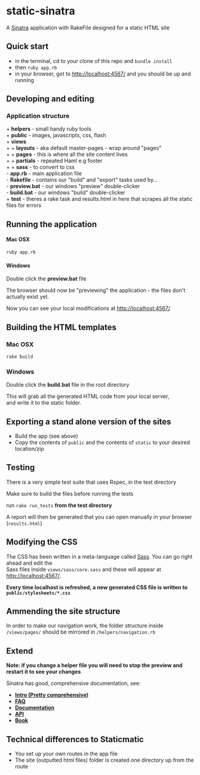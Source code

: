 <h1>static-sinatra</h1>

<p>A <a href="http://www.sinatrarb.com/">Sinatra</a> application with RakeFile designed
for a static <span class="caps">HTML</span> site</p>

<h2>Quick start</h2>

<ul>
	<li>in the terminal, cd to your clone of this repo and <code>bundle install</code></li>
	<li>then <code>ruby app.rb</code></li>
	<li>in your browser, got to <a href="http://localhost:4567/">http://localhost:4567/</a> and you should be up and running</li>
</ul>

<h2>Developing and editing</h2>

<h3>Application structure</h3>

<p>+ <b>helpers</b> - small handy ruby tools<br />
+ <b>public</b> - images, javascripts, css, flash<br />
+ <b>views</b><br />
+ + <b>layouts</b> - aka default master-pages - wrap around "pages"<br />
+ + <b>pages</b> - this is where all the site content lives<br />
+ + <b>partials</b> - repeated Haml e.g footer<br />
+ + <b>sass</b> - to convert to css<br />
- <b>app.rb</b> - main application file<br />
- <b>Rakefile</b> - contains our "build" and "export" tasks used by&hellip;<br />
- <b>preview.bat</b> - our windows "preview" double-clicker<br />
- <b>build.bat</b> - our windows "build" double-clicker<br />
+ <b>test</b> - theres a rake task and results.html in here that scrapes all the static files for errors<br />
</p>

<h2>Running the application</h2>

<h4>Mac <span class="caps">OSX</span></h4>
<p><code>ruby app.rb</code></p>

<h4>Windows</h4>

<p>Double click the <b>preview.bat</b> file</p>

<p>The browser should now be "previewing" the application - the files don't actually exist
yet.</p>

<p>Now you can see your local modifications at <a href="http://localhost:4567/">http://localhost:4567/</a></p>

<h2>Building the <span class="caps">HTML</span>
templates</h2>

<h3>Mac <span class="caps">OSX</span></h3>
<p><code>rake build</code></p>

<h3>Windows</h3>

<p>Double click the <b>build.bat</b> file in the root directory</p>

<p>This will grab all the generated <span class="caps">HTML</span> code from your local
server,<br />
and write it to the static folder.</p>

<h2>Exporting a stand alone version of the sites</h2>
<ul>
	<li>Build the app (see above)</li>
	<li>Copy the contents of <code>public</code> and the contents of <code>static</code> to your desired location/zip</li>
</ul>

<h2>Testing</h2>

<p>There is a very simple test suite that uses Rspec, in the test directory</p>
<p>Make sure to build the files before running the tests</p>
<p>run <code>rake run_tests</code> <strong>from the test directory</strong></p>

<p>A report will then be generated that you can open manually in your browser
(<code>results.html</code>)</p>

<h2><strong>Modifying the <span class="caps">CSS</span></strong></h2>

<p>The <span class="caps">CSS</span> has been written in a meta-language called
<a href="http://sass-lang.com/">Sass</a>. You can go right ahead and edit the<br />
Sass files inside <code>views/sass/core.sass</code> and these will appear at <a href="http://localhost:4567/">http://localhost:4567/</a>.</p>

<p><strong>Every time localhost is refreshed, a new generated <span class="caps">CSS</span> file is written to <code>public/stylesheets/*.css</code></strong></p>


<h2>Ammending the site structure</h2>
<p>In order to make our navigation work, the folder structure inside <code>/views/pages/</code> should be mirrored in <code>/helpers/navigation.rb</code></p>


<h2>Extend</h2>
<p><strong>Note: if you change a helper file you will need to stop the preview and restart it to see your changes</strong></p>

<p>Sinatra has good, comprehensive documentation, see:</p>

<ul>
	<li><strong><a href="http://www.sinatrarb.com/intro">Intro (Pretty comprehensive)</a></strong></li>
	<li><strong><a href="http://www.sinatrarb.com/faq"><span class="caps">FAQ</span></a></strong></li>
	<li><strong><a href="http://www.sinatrarb.com/documentation">Documentation</a></strong></li>
	<li><strong><a href="http://railsapi.com/doc/sinatra-v1.0/"><span class="caps">API</span></a></strong></li>
	<li><strong><a href="http://sinatra-book.gittr.com/">Book</a></strong></li>
</ul>

<h2><strong>Technical differences to Staticmatic</strong></h2>
<ul>
	<li>You set up your own routes in the app file</li>
	<li>The site (outputted html files) folder is created one directory up from
	the route</li>
</ul>